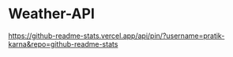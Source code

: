 # Weather-API
https://github-readme-stats.vercel.app/api/pin/?username=pratik-karna&repo=github-readme-stats
